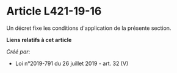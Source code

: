 # Article L421-19-16

Un décret fixe les conditions d'application de la présente section.

**Liens relatifs à cet article**

_Créé par_:

  - Loi n°2019-791 du 26 juillet 2019 - art. 32 (V)
